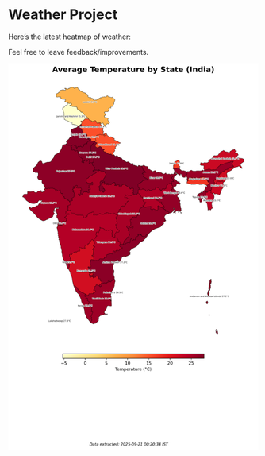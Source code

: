 # Weather Project

Here’s the latest heatmap of weather:

Feel free to leave feedback/improvements.

![India Heatmap](docs/assets/india_heatmap.png?v=CEF77C)
